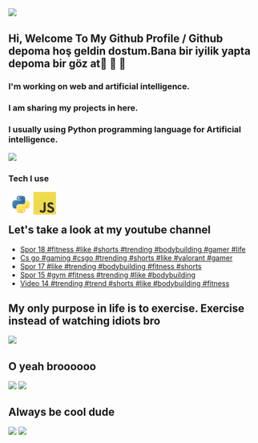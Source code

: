 <img src = "https://media.giphy.com/media/elIOcyMtMF4BJcWVmU/giphy.gif">

## Hi, Welcome To My Github Profile / Github depoma hoş geldin dostum.Bana bir iyilik yapta depoma bir göz at👋 👋 👋

### I'm working on web and artificial intelligence. 
### I am sharing my projects in here. 
### I usually using Python programming language for Artificial intelligence. 

<img src = "https://media.giphy.com/media/bJg5OW3DTWfhC/giphy.gif">

### Tech I use

<img align="left" src="https://raw.githubusercontent.com/github/explore/80688e429a7d4ef2fca1e82350fe8e3517d3494d/topics/python/python.png" width="50" height="50" />

<img align="left" src="https://raw.githubusercontent.com/github/explore/80688e429a7d4ef2fca1e82350fe8e3517d3494d/topics/javascript/javascript.png" width="45" height="45" />
<br /><br />

## Let's take a look at my youtube channel

<!-- YOUTUBE:START -->
- [Spor 18 #fitness #like #shorts #trending #bodybuilding #gamer #life](https://www.youtube.com/watch?v=rin732ZfhnA)
- [Cs go #gaming #csgo #trending #shorts #like #valorant #gamer](https://www.youtube.com/watch?v=_8u0EPJz-9g)
- [Spor 17 #like #trending #bodybuilding #fitness #shorts](https://www.youtube.com/watch?v=tHLwXgbKBpg)
- [Spor 15 #gym #fitness #trending #like #bodybuilding](https://www.youtube.com/watch?v=oq8ry-JWH0o)
- [Video 14 #trending #trend #shorts #like #bodybuilding #fitness](https://www.youtube.com/watch?v=wugFXtQsUYk)
<!-- YOUTUBE:END -->

## My only purpose in life is to exercise. Exercise instead of watching idiots bro

<img src = "https://media.giphy.com/media/t9lBEE2FGMzbY9s5IX/giphy.gif">

## O yeah broooooo

<img src = "https://media.giphy.com/media/8TCcIPtXc8ulZQCxEi/giphy.gif">
<img src = "https://media.giphy.com/media/VH8ROjXecTvsQ/giphy.gif">

## Always be cool dude

<img src = "https://media.giphy.com/media/fCU2DZF6nc39oaxCIT/giphy.gif">
<img src = "https://media.giphy.com/media/m12G1Wn6c5qkE/giphy.gif">

